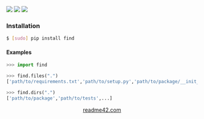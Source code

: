 <!--
https://readme42.com
-->


[![](https://img.shields.io/pypi/v/find.svg?maxAge=3600)](https://pypi.org/project/find/)
[![](https://img.shields.io/badge/License-Unlicense-blue.svg?longCache=True)](https://unlicense.org/)
[![](https://github.com/andrewp-as-is/find.py/workflows/tests42/badge.svg)](https://github.com/andrewp-as-is/find.py/actions)

### Installation
```bash
$ [sudo] pip install find
```

#### Examples
```python
>>> import find

>>> find.files(".")
['path/to/requirements.txt','path/to/setup.py','path/to/package/__init_.py',...]

>>> find.dirs(".")
['path/to/package','path/to/tests',...]
```

<p align="center">
    <a href="https://readme42.com/">readme42.com</a>
</p>
